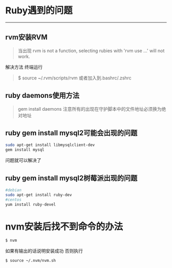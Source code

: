# Ruby遇到的问题
---

## rvm安装RVM
>当出现
>rvm is not a function, selecting rubies with 'rvm use ...' will not work.

解决方法 终端运行
>$ source ~/.rvm/scripts/rvm
> 或者加入到.bashrc/.zshrc


## ruby daemons使用方法
>gem install daemons 注意所有的出现在守护脚本中的文件地址必须换为绝对地址

## ruby gem install mysql2可能会出现的问题
```bash
sudo apt-get install libmysqlclient-dev
gem install mysql
```
问题就可以解决了

## ruby gem install mysql2树莓派出现的问题
```bash
#debian
sudo apt-get install ruby-dev
#centos
yum install ruby-devel
```

# nvm安装后找不到命令的办法
```bash
$ nvm
```
如果有输出的话说明安装成功 否则执行
```bash
$ source ~/.nvm/nvm.sh
```
